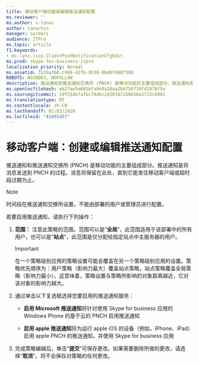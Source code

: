 ```yaml
---
title: 移动客户端创建或编辑推送通知配置
ms.reviewer: ''
ms.author: v-lanac
author: lanachin
manager: serdars
audience: ITPro
ms.topic: article
f1.keywords:
- ms.lync.lscp.ClientPushNotificationCfgEdit
ms.prod: skype-for-business-itpro
localization_priority: Normal
ms.assetid: fb39af60-c999-42fb-9538-0bd87098f508
ROBOTS: NOINDEX, NOFOLLOW
description: 推送通知和推送通知交换所 (PNCH) 是移动功能的主要组成部分。推送通知是将消息发送到 PNCH 的过程。消息将保留在此处，直到它能发往移动客户端或超时段过期为止。
ms.openlocfilehash: eb2fae5e6016fa0e8a28aa2bb750739fd2876f5e
ms.sourcegitcommit: 19f534bfafbc74dbc2d381672b0650a3733cb982
ms.translationtype: MT
ms.contentlocale: zh-CN
ms.lasthandoff: 02/03/2020
ms.locfileid: "41691457"
---
```

# <a name="mobile-client-create-or-edit-push-notification-configuration"></a>移动客户端：创建或编辑推送通知配置
 
推送通知和推送通知交换所 (PNCH) 是移动功能的主要组成部分。推送通知是将消息发送到 PNCH 的过程。消息将保留在此处，直到它能发往移动客户端或超时段过期为止。 
  
> [!NOTE]
> 时间段在推送通知交换所设置，不能由部署的用户或管理员进行配置。 
  
若要启用推送通知，请执行下列操作：
  
1. **范围：** 注意此策略的范围。范围可以是“**全局**”，此范围适用于该部署中的所有用户，也可以是“**站点**”，此范围是仅分配给指定站点中主服务器的用户。
    
    > [!IMPORTANT]
    > 在一个策略级别应用的策略设置可能会覆盖在另一个策略级别应用的设置。策略优先顺序为：用户策略（影响力最大）覆盖站点策略，站点策略覆盖全局策略（影响力最小）。这意味着，策略设置与策略所影响的对象距离越近，它对该对象的影响力越大。 
  
2. 通过单击以下复选框选择您要启用的推送通知服务：
    
   - **启用 Microsoft 推送通知**将针对使用 Skype for business 应用的 Windows Phone 的基于云的 PNCH 启用推送通知
    
   - **启用 apple 推送通知**将为运行 apple iOS 的设备（例如，IPhone、iPad）启用 apple PNCH 的推送通知，并使用 Skype for business 应用
    
3. 完成策略编辑后，单击“**提交**”可保存更改。如果需要删除所做的更改，请选择“**取消**”。将不会保存对策略的任何更改。
    


